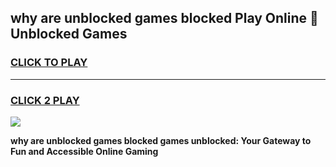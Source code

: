 
## why are unblocked games blocked Play Online 👋 Unblocked Games
<h3>
<a href="https://premium.freeplayer.one?title=why_are_unblocked_games_blocked&ref=19F">CLICK TO PLAY</a></h3>
<hr>

<h3>
<a href="https://premium.freeplayer.one?title=why_are_unblocked_games_blocked&ref=19F">CLICK 2 PLAY</a>
  
</h3>

<a href="https://premium.freeplayer.one?title=why_are_unblocked_games_blocked&ref=19F"><img src="https://clearcache.store/games.png"></a>


**why are unblocked games blocked games unblocked: Your Gateway to Fun and Accessible Online Gaming**

